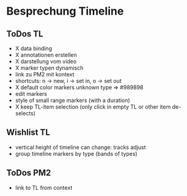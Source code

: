 # Besprechung Timeline

## ToDos TL

- X data binding
- X annotationen erstellen
- X darstellung vom video
- X marker typen dynamisch
- link zu PM2 mit kontext
- shortcuts: n -> new, i -> set in, o -> set out
- X default color markers unknown type => #989898
- edit markers
- style of small range markers (with a duration)
- X keep TL-item selection (only click in empty TL or other item de-selects)

## Wishlist TL

- vertical height of timeline can change: tracks adjust
- group timeline markers by type (bands of types)

## ToDos PM2

- link to TL from context
